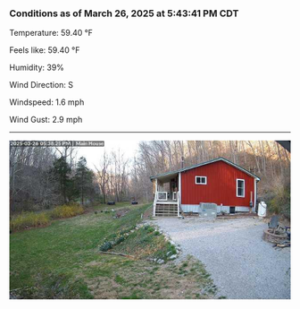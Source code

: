 ### Conditions as of March 26, 2025 at 5:43:41 PM CDT 

Temperature: 59.40 &deg;F

Feels like: 59.40 &deg;F

Humidity: 39%

Wind Direction: S

Windspeed: 1.6 mph

Wind Gust: 2.9 mph

---

<img src="./images/latest.jpeg"/>

